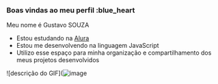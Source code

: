 ### Boas vindas ao meu perfil :blue_heart

Meu nome é Gustavo SOUZA

- Estou estudando na [Alura](https://www.alura.com.br)
- Estou me desenvolvendo na linguagem JavaScript
- Utilizo esse espaço para minha organização e compartilhamento dos meus projetos desenvolvidos


![descrição do GIF](![image](https://github.com/user-attachments/assets/a98d0e31-e498-4f5d-9fa1-99ed4027e455)












